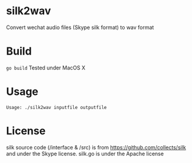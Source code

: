# silk2wav
Convert wechat audio files (Skype silk format) to wav format

# Build
```go build```
Tested under MacOS X

# Usage
```Usage: ./silk2wav inputfile outputfile```

# License
silk source code (/interface & /src) is from https://github.com/collects/silk and under the Skype license.
silk.go is under the Apache license

